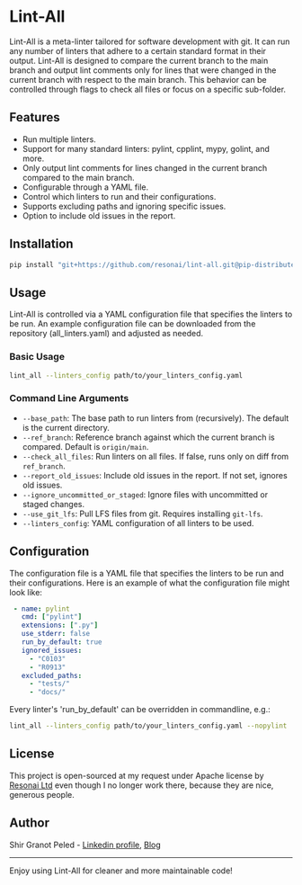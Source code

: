 # Lint-All

Lint-All is a meta-linter tailored for software development with git. It can run any number of linters that adhere to a certain standard format in their output. Lint-All is designed to compare the current branch to the main branch and output lint comments only for lines that were changed in the current branch with respect to the main branch. This behavior can be controlled through flags to check all files or focus on a specific sub-folder.

## Features

 - Run multiple linters.
 - Support for many standard linters: pylint, cpplint, mypy, golint, and more.
 - Only output lint comments for lines changed in the current branch compared to the main branch.
 - Configurable through a YAML file.
 - Control which linters to run and their configurations.
 - Supports excluding paths and ignoring specific issues.
 - Option to include old issues in the report.

## Installation

```bash
pip install "git+https://github.com/resonai/lint-all.git@pip-distribute#subdirectory=lint_all"
```

## Usage

Lint-All is controlled via a YAML configuration file that specifies the linters to be run. An example configuration file can be downloaded from the repository (all_linters.yaml) and adjusted as needed.

### Basic Usage

```bash
lint_all --linters_config path/to/your_linters_config.yaml
```

### Command Line Arguments

 - `--base_path`: The base path to run linters from (recursively). The default is the current directory.
 - `--ref_branch`: Reference branch against which the current branch is compared. Default is `origin/main`.
 - `--check_all_files`: Run linters on all files. If false, runs only on diff from `ref_branch`.
 - `--report_old_issues`: Include old issues in the report. If not set, ignores old issues.
 - `--ignore_uncommitted_or_staged`: Ignore files with uncommitted or staged changes.
 - `--use_git_lfs`: Pull LFS files from git. Requires installing `git-lfs`.
 - `--linters_config`: YAML configuration of all linters to be used.

## Configuration

The configuration file is a YAML file that specifies the linters to be run and their configurations. Here is an example of what the configuration file might look like:

```yaml
 - name: pylint
   cmd: ["pylint"]
   extensions: [".py"]
   use_stderr: false
   run_by_default: true
   ignored_issues:
     - "C0103"
     - "R0913"
   excluded_paths:
     - "tests/"
     - "docs/"
```
Every linter's 'run_by_default' can be overridden in commandline, e.g.:
```bash
lint_all --linters_config path/to/your_linters_config.yaml --nopylint
```

## License

This project is open-sourced at my request under Apache license by [Resonai Ltd](https://www.resonai.com/) even though I no longer work there, because they are nice, generous people.

## Author

Shir Granot Peled - [Linkedin profile](https://www.linkedin.com/in/shirpeled/), [Blog](https://www.shirpeled.com/)

---

Enjoy using Lint-All for cleaner and more maintainable code!
